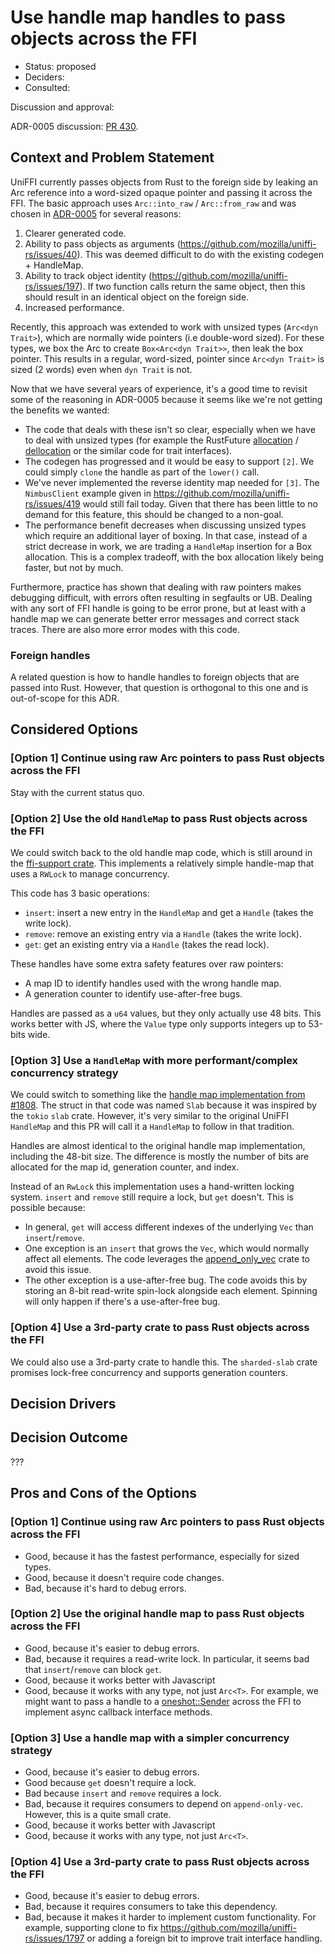# Use handle map handles to pass objects across the FFI

* Status: proposed
* Deciders:
* Consulted:

Discussion and approval: 

ADR-0005 discussion: [PR 430](https://github.com/mozilla/uniffi-rs/pull/430).

## Context and Problem Statement

UniFFI currently passes objects from Rust to the foreign side by leaking an Arc reference into a word-sized opaque pointer and passing it across the FFI.
The basic approach uses `Arc::into_raw` / `Arc::from_raw` and was chosen in [ADR-0005](./0005-arc-pointers.md) for several reasons:

  1. Clearer generated code.
  2. Ability to pass objects as arguments (https://github.com/mozilla/uniffi-rs/issues/40).
     This was deemed difficult to do with the existing codegen + HandleMap.
  3. Ability to track object identity (https://github.com/mozilla/uniffi-rs/issues/197).  If two function calls return the same object, then this should result in an identical object on the foreign side.
  4. Increased performance.

Recently, this approach was extended to work with unsized types (`Arc<dyn Trait>`), which are normally wide pointers (i.e double-word sized).
For these types, we box the Arc to create `Box<Arc<dyn Trait>>`, then leak the box pointer.
This results in a regular, word-sized, pointer since `Arc<dyn Trait>` is sized (2 words) even when `dyn Trait` is not.

Now that we have several years of experience, it's a good time to revisit some of the reasoning in ADR-0005 because it seems like we're not getting the benefits we wanted:

* The code that deals with these isn't so clear, especially when we have to deal with unsized types (for example
  the RustFuture
  [allocation](https://github.com/mozilla/uniffi-rs/blob/fbc6631953a889c7af6e5f1af94de9242589b75b/uniffi_core/src/ffi/rustfuture/mod.rs#L56-L63) / [dellocation](https://github.com/mozilla/uniffi-rs/blob/fbc6631953a889c7af6e5f1af94de9242589b75b/uniffi_core/src/ffi/rustfuture/mod.rs#L124-L125) or the similar code for trait interfaces).
* The codegen has progressed and it would be easy to support `[2]`.
  We could simply `clone` the handle as part of the `lower()` call.
* We've never implemented the reverse identity map needed for `[3]`.
  The `NimbusClient` example given in https://github.com/mozilla/uniffi-rs/issues/419 would still fail today.
  Given that there has been little to no demand for this feature, this should be changed to a non-goal.
* The performance benefit decreases when discussing unsized types which require an additional layer of boxing.
  In that case, instead of a strict decrease in work, we are trading a `HandleMap` insertion for a Box allocation.
  This is a complex tradeoff, with the box allocation likely being faster, but not by much.

Furthermore, practice has shown that dealing with raw pointers makes debugging difficult, with errors often resulting in segfaults or UB.
Dealing with any sort of FFI handle is going to be error prone, but at least with a handle map we can generate better error messages and correct stack traces.
There are also more error modes with this code.

### Foreign handles

A related question is how to handle handles to foreign objects that are passed into Rust.
However, that question is orthogonal to this one and is out-of-scope for this ADR.

## Considered Options

### [Option 1] Continue using raw Arc pointers to pass Rust objects across the FFI

Stay with the current status quo.

### [Option 2] Use the old `HandleMap` to pass Rust objects across the FFI

We could switch back to the old handle map code, which is still around in the [ffi-support crate](https://github.com/mozilla/ffi-support/blob/main/src/handle_map.rs).
This implements a relatively simple handle-map that uses a `RWLock` to manage concurrency.

This code has 3 basic operations:
  - `insert`: insert a new entry in the `HandleMap` and get a `Handle` (takes the write lock).
  - `remove`: remove an existing entry via a `Handle` (takes the write lock).
  - `get`: get an existing entry via a `Handle` (takes the read lock).

These handles have some extra safety features over raw pointers:
  * A map ID to identify handles used with the wrong handle map.
  * A generation counter to identify use-after-free bugs.

Handles are passed as a `u64` values, but they only actually use 48 bits.
This works better with JS, where the `Value` type only supports integers up to 53-bits wide.

### [Option 3] Use a `HandleMap` with more performant/complex concurrency strategy

We could switch to something like the [handle map implementation from #1808](https://github.com/bendk/uniffi-rs/blob/d305f7e47203b260e2e44009e37e7435fd554eaa/uniffi_core/src/ffi/slab.rs).
The struct in that code was named `Slab` because it was inspired by the `tokio` `slab` crate.
However, it's very similar to the original UniFFI `HandleMap` and this PR will call it a `HandleMap` to follow in that tradition.

Handles are almost identical to the original handle map implementation, including the 48-bit size.
The difference is mostly the number of bits are allocated for the map id, generation counter, and index.

Instead of an `RwLock` this implementation uses a hand-written locking system.
`insert` and `remove` still require a lock, but `get` doesn't.
This is possible because:

  * In general, `get` will access different indexes of the underlying `Vec` than `insert`/`remove`.
  * One exception is an `insert` that grows the `Vec`, which would normally affect all elements.
    The code leverages the [append_only_vec](https://docs.rs/append-only-vec/latest/append_only_vec/) crate to avoid this issue.
  * The other exception is a use-after-free bug.
    The code avoids this by storing an 8-bit read-write spin-lock alongside each element.
    Spinning will only happen if there's a use-after-free bug.

### [Option 4] Use a 3rd-party crate to pass Rust objects across the FFI

We could also use a 3rd-party crate to handle this.
The `sharded-slab` crate promises lock-free concurrency and supports generation counters.

## Decision Drivers

## Decision Outcome

???

## Pros and Cons of the Options

### [Option 1] Continue using raw Arc pointers to pass Rust objects across the FFI

* Good, because it has the fastest performance, especially for sized types.
* Good, because it doesn't require code changes.
* Bad, because it's hard to debug errors.

### [Option 2] Use the original handle map to pass Rust objects across the FFI

* Good, because it's easier to debug errors.
* Bad, because it requires a read-write lock.
  In particular, it seems bad that `insert`/`remove` can block `get`.
* Good, because it works better with Javascript
* Good, because it works with any type, not just `Arc<T>`.
  For example, we might want to pass a handle to a [oneshot::Sender](https://docs.rs/oneshot/latest/oneshot/) across the FFI to implement async callback interface methods.

### [Option 3] Use a handle map with a simpler concurrency strategy

* Good, because it's easier to debug errors.
* Good because `get` doesn't require a lock.
* Bad because `insert` and `remove` requires a lock.
* Bad, because it requires consumers to depend on `append-only-vec`.
  However, this is a quite small crate.
* Good, because it works better with Javascript
* Good, because it works with any type, not just `Arc<T>`.

### [Option 4] Use a 3rd-party crate to pass Rust objects across the FFI

* Good, because it's easier to debug errors.
* Bad, because it requires consumers to take this dependency.
* Bad, because it makes it harder to implement custom functionality.
  For example, supporting clone to fix https://github.com/mozilla/uniffi-rs/issues/1797 or adding a foreign bit to improve trait interface handling.
